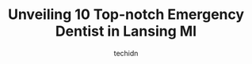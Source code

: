 ---
layout: ampstory
image: https://i0.wp.com/www.depkes.org/wp-content/uploads/2023/06/emergency-dentist-0-in-lansing-mi-1685844540.jpeg?resize=640,853
author: techidn
featured: false
description: Discover the impressive array of Emergency Dentist options in Lansing MI, where you can find 10 of the largest Emergency Dentist establishments in the area. From renowned classics to hidden 
title: Unveiling 10 Top-notch Emergency Dentist in Lansing MI
cover:
   title: Unveiling 10 Top-notch Emergency Dentist in Lansing MI
   subtitle: Rickpate
   background: https://www.depkes.org/wp-content/uploads/2023/06/emergency-dentist-0-in-lansing-mi-1685844540.jpeg

pages: 
 - layout: thirds
   top: <h1>#1 Painless Dentistry - Lansing</h1>
   bottom: "<p>Anna is the BEST. Always has a smile, always makes me feel comfortable and always makes me hate the dentist a little less! Dr Mason is also my go-to. He explains everythi</p>"
   background: https://www.depkes.org/wp-content/uploads/2023/06/emergency-dentist-1-in-lansing-mi-1685844541.jpeg
   backgroundblur: true
 - layout: thirds
   top: <h1>#2 Contemporary Dentistry - East Lansing</h1>
   bottom: "<p>Hands down the best experience Ive ever had at any dental office. The team always goes above and beyond to make sure I am comfortable and relaxed.Julie Cleaned my teeth </p>"
   background: https://www.depkes.org/wp-content/uploads/2023/06/emergency-dentist-2-in-lansing-mi-1685844541.jpeg
   cta:
      link: https://www.depkes.org/blog/unveiling-10-top-notch-emergency-dentist-in-lansing-mi/
      text: Unveiling 10 Top-notch Emergency Dentist in Lansing MI
 - layout: thirds
   top: <h1>#3 Healthy Smiles Dental Care of Lansing</h1>
   bottom: "<p>2829 E Grand River Ave, Lansing, MI 48912, United States</p>"
   background: https://www.depkes.org/wp-content/uploads/2023/06/emergency-dentist-3-in-lansing-mi-1685844542.png
   cta:
      link: https://www.depkes.org/blog/unveiling-10-top-notch-emergency-dentist-in-lansing-mi/
      text: Unveiling 10 Top-notch Emergency Dentist in Lansing MI
 - layout: thirds
   top: <h1>#4 Evergreen Dental Center</h1>
   bottom: "<p>2805 E Mt Hope Ave, Lansing, MI 48910, United States</p>"
   background: https://images.unsplash.com/photo-1518640467707-6811f4a6ab73?ixlib=rb-4.0.3&ixid=MnwxMjA3fDB8MHxwaG90by1wYWdlfHx8fGVufDB8fHx8&auto=format&fit=crop&w=640&h=853&q=80
   cta:
      link: https://www.depkes.org/blog/unveiling-10-top-notch-emergency-dentist-in-lansing-mi/
      text: Unveiling 10 Top-notch Emergency Dentist in Lansing MI
 - layout: thirds
   top: <h1>#5 Campus Dental Care</h1>
   bottom: "<p>515 E Grand River Ave suite i, East Lansing, MI 48823, United States</p>"
   background: https://images.unsplash.com/photo-1564951434112-64d74cc2a2d7?ixlib=rb-4.0.3&ixid=MnwxMjA3fDB8MHxwaG90by1wYWdlfHx8fGVufDB8fHx8&auto=format&fit=crop&w=640&h=853&q=80
   cta:
      link: https://www.depkes.org/blog/unveiling-10-top-notch-emergency-dentist-in-lansing-mi/
      text: Unveiling 10 Top-notch Emergency Dentist in Lansing MI
 - layout: thirds
   top: <h1>#6 Emergency Dental Care</h1>
   bottom: "<p>1433 E Michigan Ave, Lansing, MI 48912, United States</p>"
   background: https://images.unsplash.com/photo-1462556791646-c201b8241a94?ixlib=rb-4.0.3&ixid=MnwxMjA3fDB8MHxwaG90by1wYWdlfHx8fGVufDB8fHx8&auto=format&fit=crop&w=640&h=853&q=80
   cta:
      link: https://www.depkes.org/blog/unveiling-10-top-notch-emergency-dentist-in-lansing-mi/
      text: Unveiling 10 Top-notch Emergency Dentist in Lansing MI
 - layout: thirds
   top: <h1>#7 Emergency Dentist</h1>
   bottom: "<p>830 W Lake Lansing Rd, East Lansing, MI 48823, United States</p>"
   background: https://images.unsplash.com/photo-1597773150796-e5c14ebecbf5?ixlib=rb-4.0.3&ixid=MnwxMjA3fDB8MHxwaG90by1wYWdlfHx8fGVufDB8fHx8&auto=format&fit=crop&w=640&h=853&q=80
   cta:
      link: https://www.depkes.org/blog/unveiling-10-top-notch-emergency-dentist-in-lansing-mi/
      text: Unveiling 10 Top-notch Emergency Dentist in Lansing MI
 - layout: thirds
   middle: Continue reading...
   background: https://images.unsplash.com/photo-1561679660-d00ee1e0dc8e?ixlib=rb-4.0.3&ixid=MnwxMjA3fDB8MHxwaG90by1wYWdlfHx8fGVufDB8fHx8&auto=format&fit=crop&w=640&h=853&q=80
   cta:
      link: https://www.depkes.org/blog/unveiling-10-top-notch-emergency-dentist-in-lansing-mi/
      text: Unveiling 10 Top-notch Emergency Dentist in Lansing MI
      
---